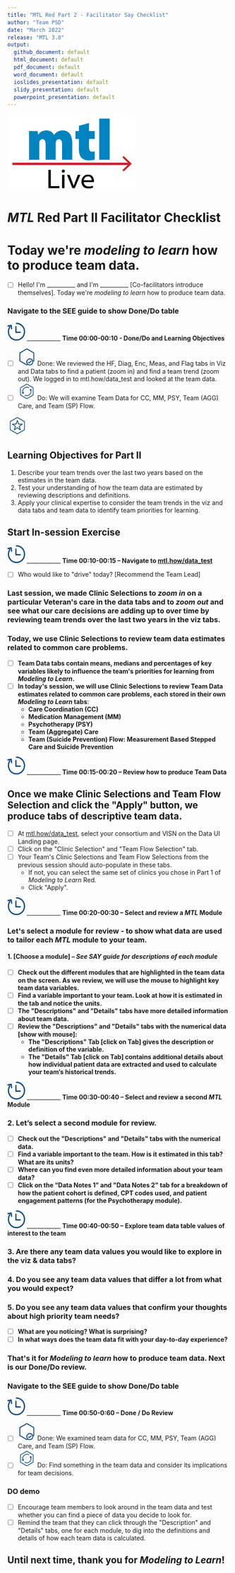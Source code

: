 ```yaml
---
title: "MTL Red Part 2 - Facilitator Say Checklist"
author: "Team PSD"
date: "March 2022"
release: "MTL 3.0"
output: 
  github_document: default
  html_document: default
  pdf_document: default
  word_document: default
  ioslides_presentation: default
  slidy_presentation: default
  powerpoint_presentation: default
---
```

<img src = "https://github.com/lzim/teampsd/blob/master/resources/logos/mtl_live_sq_sm.png"
     height = "175" width = "290">  

# _MTL_ Red Part II Facilitator Checklist

# Today we're _modeling to learn_ how to produce team data. 

- [ ] Hello! I'm __________ and I'm __________ [Co-facilitators introduce themselves]. Today we're _modeling to learn_ how to produce team data.

### Navigate to the SEE guide to show Done/Do table
[<img src = "https://github.com/lzim/teampsd/blob/master/resources/icons/timestamp.png" height = "40" width = "40" style = “display:inline-block”/>](#DontClick) ____________ **Time 00:00-00:10 - Done/Do and Learning Objectives**
 
- [ ] [<img src = "https://github.com/lzim/teampsd/blob/master/resources/icons/done.png" height = "40" width = "40">](#DontClick) Done: We reviewed the HF, Diag, Enc, Meas, and Flag tabs in Viz and Data tabs to find a patient (zoom in) and find a team trend (zoom out). We logged in to mtl.how/data_test and looked at the team data.
- [ ] [<img src = "https://github.com/lzim/teampsd/blob/master/resources/icons/do.png" height = "40" width = "40">](#DontClick) 
Do: We will examine Team Data for CC, MM, PSY, Team (AGG) Care, and Team (SP) Flow.

<!-- Learning Objectives Icon --> 
[<img src = "https://github.com/lzim/teampsd/blob/master/resources/icons/learning_objectives.png" height = "45" width = "45">](DontClick)  

## Learning Objectives for Part II

1. Describe your team trends over the last two years based on the estimates in the team data.
2. Test your understanding of how the team data are estimated by reviewing descriptions and definitions.
3. Apply your clinical expertise to consider the team trends in the viz and data tabs and team data to identify team priorities for learning.

## Start In-session Exercise
[<img src = "https://github.com/lzim/teampsd/blob/master/resources/icons/timestamp.png" height = "40" width = "40" style = “display:inline-block”/>](#DontClick) ____________ **Time 00:10-00:15 – Navigate to [mtl.how/data_test](https://mtl.how/data_test)**

- [ ] Who would like to "drive" today? [Recommend the Team Lead]

### Last session, we made Clinic Selections to _zoom in_ on a particular Veteran's care in the data tabs and to _zoom out_ and see what our care decisions are adding up to over time by reviewing team trends over the last two years in the viz tabs. 

### Today, we use Clinic Selections to review team data estimates related to common care problems.
- [ ] **Team Data tabs contain means, medians and percentages of key variables likely to influence the team's priorities for learning from _Modeling to Learn_.**
- [ ] **In today's session, we will use Clinic Selections to review Team Data estimates related to common care problems, each stored in their own  _Modeling to Learn_ tabs**:
   - **Care Coordination (CC)**
   - **Medication Management (MM)**
   - **Psychotherapy (PSY)**
   - **Team (Aggregate) Care**
   - **Team (Suicide Prevention) Flow: Measurement Based Stepped Care and Suicide Prevention**

[<img src = "https://github.com/lzim/teampsd/blob/master/resources/icons/timestamp.png" height = "40" width = "40" style = “display:inline-block”/>](#DontClick) ____________ **Time 00:15-00:20 – Review how to produce Team Data**

## Once we make Clinic Selections and Team Flow Selection and click the "Apply" button, we produce tabs of descriptive team data.

- [ ] At [mtl.how/data_test](https://mtl.how/data_test), select your consortium and VISN on the Data UI Landing page. 
- [ ] Click on the "Clinic Selection" and "Team Flow Selection" tab.
- [ ] Your Team's Clinic Selections and Team Flow Selections from the previous session should auto-populate in these tabs.
     - If not, you can select the same set of clinics you chose in Part 1 of _Modeling to Learn_ Red.
     - Click "Apply". 
 
 [<img src = "https://github.com/lzim/teampsd/blob/master/resources/icons/timestamp.png" height = "40" width = "40" style = “display:inline-block”/>](#DontClick) ____________ **Time 00:20-00:30 – Select and review a *MTL* Module**

### Let's select a module for review - to show what data are used to tailor each *MTL* module to your team.  

#### 1. [Choose a module] – *See SAY guide for descriptions of each module*  

- [ ] **Check out the different modules that are highlighted in the team data on the screen. As we review, we will use the mouse to highlight key team data variables.**  
- [ ] **Find a variable important to your team. Look at how it is estimated in the tab and notice the units.**
- [ ] **The "Descriptions" and "Details" tabs have more detailed information about team data.** 
- [ ] **Review  the "Descriptions" and "Details" tabs with the numerical data [show with mouse]:**
	- **The "Descriptions" Tab [click on Tab] gives the description or definition of the variable.**  
	- **The "Details" Tab [click on Tab] contains additional details about how individual patient data are extracted and used to calculate your team’s historical trends.**
	
[<img src = "https://github.com/lzim/teampsd/blob/master/resources/icons/timestamp.png" height = "40" width = "40" style = “display:inline-block”/>](#DontClick) ____________ **Time 00:30-00:40 – Select and review a second *MTL* Module**  

### 2. Let’s select a second module for review.  
- [ ] **Check out the "Descriptions" and "Details" tabs with the numerical data.**
- [ ] **Find a variable important to the team. How is it estimated in this tab? What are its units?** 
- [ ] **Where can you find even more detailed information about your team data?** 
- [ ] **Click on the “Data Notes 1” and "Data Notes 2" tab for a breakdown of how the patient cohort is defined, CPT codes used, and patient engagement patterns (for the Psychotherapy module).**

[<img src = "https://github.com/lzim/teampsd/blob/master/resources/icons/timestamp.png" height = "40" width = "40" style = “display:inline-block”/>](#DontClick) ____________ **Time 00:40-00:50 – Explore team data table values of interest to the team**  

### 3. Are there any team data values you would like to explore in the viz & data tabs?  
### 4. Do you see any team data values that differ a lot from what you would expect?  
### 5. Do you see any team data values that confirm your thoughts about high priority team needs?  
- [ ] **What are you noticing? What is surprising?**
- [ ] **In what ways does the team data fit with your day-to-day experience?**

### That's it for _Modeling to learn_ how to produce team data. Next is our Done/Do review.

### Navigate to the SEE guide to show Done/Do table  
[<img src = "https://github.com/lzim/teampsd/blob/master/resources/icons/timestamp.png" height = "40" width = "40" style = “display:inline-block”/>](#DontClick) ____________ **Time 00:50-0:60 – Done / Do Review**  

 
- [ ] [<img src = "https://github.com/lzim/teampsd/blob/master/resources/icons/done.png" height = "40" width = "40">](#DontClick) Done: We examined team data for CC, MM, PSY, Team (AGG) Care, and Team (SP) Flow.
- [ ] [<img src = "https://github.com/lzim/teampsd/blob/master/resources/icons/do.png" height = "40" width = "40">](#DontClick) Do: Find something in the team data and consider its implications for team decisions.

### DO demo
- [ ] Encourage team members to look around in the team data and test whether you can find a piece of data you decide to look for.
- [ ] Remind the team that they can click through the "Description" and "Details" tabs, one for each module, to dig into the definitions and details of how each team data is calculated.

## Until next time, thank you for *Modeling to Learn*!
